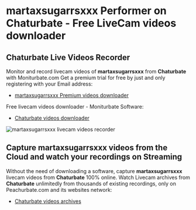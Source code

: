 # martaxsugarrsxxx Performer on Chaturbate - Free LiveCam videos downloader

## Chaturbate Live Videos Recorder

Monitor and record livecam videos of **martaxsugarrsxxx** from **Chaturbate** with Moniturbate.com
Get a premium trial for free by just and only registering with your Email address:
* [martaxsugarrsxxx Premium videos downloader](https://moniturbate.com/request-demo-licence-key.html)

Free livecam videos downloader - Moniturbate Software:
* [Chaturbate videos downloader](https://moniturbate.com/moniturbate-download-software.html)

![martaxsugarrsxxx livecam videos recorder](https://peachurnet.com/templates/moniturbate-software.png)


## Capture martaxsugarrsxxx videos from the Cloud and watch your recordings on Streaming

Without the need of downloading a software, capture **martaxsugarrsxxx** livecam videos from **Chaturbate** 100% online.
Watch Livecam archives from **Chaturbate** unlimitedly from thousands of existing recordings, only on Peachurbate.com and its websites network:
* [Chaturbate videos archives](https://peachurnet.com/)